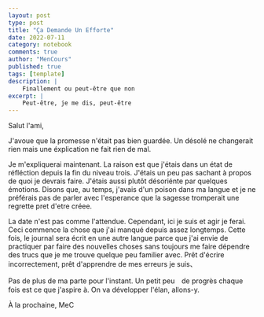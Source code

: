 ```yaml
---
layout: post
type: post
title: "Ça Demande Un Efforte"
date: 2022-07-11
category: notebook
comments: true
author: "MenCours"
published: true
tags: [template]
description: |
    Finallement ou peut-être que non
excerpt: |
    Peut-être, je me dis, peut-être
---
```

Salut l'ami,

J'avoue que la promesse n'était pas bien guardée. Un désolé ne changerait rien mais une éxplication ne fait rien de mal.

Je m'expliquerai maintenant. La raison est que j'étais dans un état de réfléction depuis la fin du niveau trois. J'étais un peu pas sachant à propos de quoi je devrais faire. J'étais aussi plutôt désoriénte par quelques émotions. Disons que, au temps, j'avais d'un poison dans ma langue et je ne préférais pas de parler avec l'esperance que la sagesse tromperait une regrette pret d'etre créee.

La date n'est pas comme l'attendue. Cependant, ici je suis et agir je ferai. Ceci commence la chose que j'ai manqué depuis assez longtemps. Cette fois, le journal sera écrit en une autre langue parce que j'ai envie de practiquer par faire des nouvelles choses sans toujours me faire dépendre des trucs que je me trouve quelque peu familier avec. Prêt d'écrire incorrectement, prêt d'apprendre de mes erreurs je suis、

Pas de plus de ma parte pour l'instant. Un petit peu　de progrès chaque fois est ce que j'aspire à. On va développer l'élan, allons-y.

À la prochaine,
MeC
